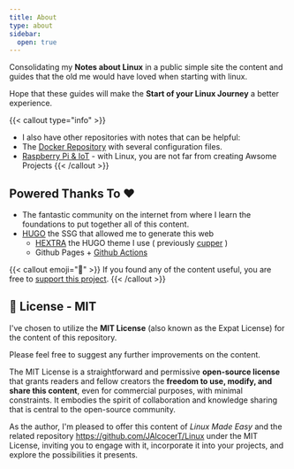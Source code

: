 ```yaml
---
title: About
type: about
sidebar:
  open: true
---
```


Consolidating my **Notes about Linux** in a public simple site the content and guides that the old me would have loved when starting with linux.

Hope that these guides will make the **Start of your Linux Journey** a better experience.


{{< callout type="info" >}}
* I also have other repositories with notes that can be helpful:
* The [Docker Repository](https://github.com/JAlcocerT/Docker) with several configuration files.
* [Raspberry Pi & IoT](https://jalcocert.github.io/RPi/) - with Linux, you are not far from creating Awsome Projects
{{< /callout >}}

## Powered Thanks To ❤️ 

* The fantastic community on the internet from where I learn the foundations to put together all of this content.
* [HUGO](https://github.com/gohugoio/hugo) the SSG that allowed me to generate this web
  * [HEXTRA](https://github.com/imfing/hextra) the HUGO theme I use ( previously [cupper](https://github.com/zwbetz-gh/cupper-hugo-theme) )
  * Github Pages + [Github Actions](https://github.com/JAlcocerT/Linux/tree/main/.github/workflows)


{{< callout emoji="📢" >}}
  If you found any of the content useful, you are free to [support this project](https://ko-fi.com/jalcocertech).
{{< /callout >}}

## 📜 License - MIT


I've chosen to utilize the **MIT License** (also known as the Expat License) for the content of this repository.

Please feel free to suggest any further improvements on the content.

The MIT License is a straightforward and permissive **open-source license** that grants readers and fellow creators the **freedom to use, modify, and share this content**, even for commercial purposes, with minimal constraints. It embodies the spirit of collaboration and knowledge sharing that is central to the open-source community.

As the author, I'm pleased to offer this content of *Linux Made Easy* and the related repository <https://github.com/JAlcocerT/Linux> under the MIT License, inviting you to engage with it, incorporate it into your projects, and explore the possibilities it presents.